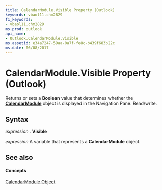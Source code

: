 ```yaml
---
title: CalendarModule.Visible Property (Outlook)
keywords: vbaol11.chm2829
f1_keywords:
- vbaol11.chm2829
ms.prod: outlook
api_name:
- Outlook.CalendarModule.Visible
ms.assetid: e34a7247-59aa-0a7f-fe8c-b439f683b22c
ms.date: 06/08/2017
---
```



# CalendarModule.Visible Property (Outlook)

Returns or sets a **Boolean** value that determines whether the **[CalendarModule](calendarmodule-object-outlook.md)** object is displayed in the Navigation Pane. Read/write.


## Syntax

 _expression_ . **Visible**

 _expression_ A variable that represents a **CalendarModule** object.


## See also


#### Concepts


[CalendarModule Object](calendarmodule-object-outlook.md)

